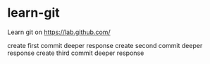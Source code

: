 # learn-git
Learn git on https://lab.github.com/

create first commit deeper response
create second commit deeper response
create third commit deeper response
